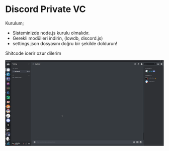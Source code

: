 # Discord Private VC 
Kurulum;
- Sisteminizde node.js kurulu olmalıdır.
- Gerekli modülleri indirin, (lowdb, discord.js)
- settings.json dosyasını doğru bir şekilde doldurun!

Shitcode icerir ozur dilerim 

![](tuto.gif)
